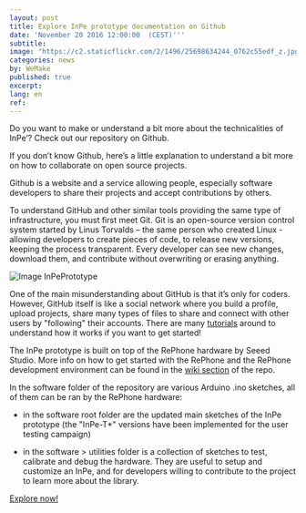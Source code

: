 ```yaml
---
layout: post
title: Explore InPe prototype documentation on Github
date: 'November 20 2016 12:00:00  (CEST)'''
subtitle:
image: "https://c2.staticflickr.com/2/1496/25698634244_0762c55edf_z.jpg"
categories: news
by: WeMake
published: true
excerpt:
lang: en
ref:
---
```


Do you want to make or understand a bit more about the technicalities of InPe’? Check out our repository on Github.

If you don’t know Github, here’s a little explanation to understand a bit more on how to collaborate on open source projects.

Github is a website and a service allowing people, especially software developers to share their projects and accept contributions by others.

To understand GitHub and other similar tools providing the same type of infrastructure, you must first meet Git. Git is an open-source version control system started by Linus Torvalds – the same person who created Linux - allowing developers to create pieces of code, to release new versions, keeping the process transparent.  Every developer can see  new changes, download them, and contribute without overwriting or erasing anything.

![Image InPePrototype](https://c1.staticflickr.com/1/729/30902848964_e91a98c7e1_z.jpg)

One of the main misunderstanding about GitHub is that it’s only for coders. However, GitHub itself is like a social network where you build a profile, upload projects, share many types of files to share and connect with other users by "following" their accounts. There are many [tutorials](https://guides.github.com/activities/hello-world/) around to understand how it works if you want to get started!

The InPe prototype is built on top of the RePhone hardware by Seeed Studio. More info on how to get started with the RePhone and the RePhone development environment can be found in the [wiki section](https://github.com/opencarecc/inpe/wiki) of the repo.

In the software folder of the repository are various Arduino .ino sketches, all of them can be ran by the RePhone hardware:

* in the software root folder are the updated main sketches of the InPe prototype (the "InPe-T*" versions have been implemented for the user testing campaign)

* in the software > utilities folder is a collection of sketches to test, calibrate and debug the hardware. They are useful to setup and customize an InPe, and for developers willing to contribute to the project to learn more about the library.

[Explore now!](https://github.com/opencarecc/inpe)
